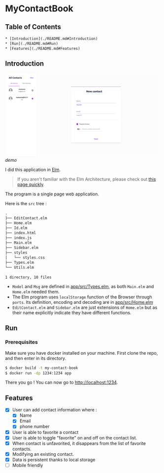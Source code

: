 # MyContactBook

## Table of Contents
    * [Introduction](./README.md#Introduction)
    * [Run](./README.md#Run)
    * [Features](./README.md#Features)

## Introduction

![](./example.png)
*demo*

I did this application in [Elm](https://guide.elm-lang.org/).

>If you aren't familiar with the Elm Architecture, please check out [this page quickly](https://guide.elm-lang.org/architecture/).

The program is a single page web application.

Here is the `src` tree :

```
.
├── EditContact.elm
├── Home.elm
├── Id.elm
├── index.html
├── index.js
├── Main.elm
├── Sidebar.elm
├── styles
│   └── styles.css
├── Types.elm
└── Utils.elm

1 directory, 10 files
```
* `Model` and `Msg` are defined in [app/src/Types.elm](./app/src/Types.elm), as both `Main.elm` and `Home.elm` needed them.
* The Elm program uses `localStorage` function of the Browser through `ports`. Its definition, encoding and decoding are in [app/src/Home.elm](./app/src/Home.elm)
* `EditContact.elm` and `Sidebar.elm` are just extensions of `Home.elm` but as their name explicitly indicate they have different functions.


## Run
### Prerequisites
Make sure you have docker installed on your machine.
First clone the repo, and then enter in its directory.
```bash
$ docker build -t my-contact-book
$ docker run -dp 1234:1234 app
```
There you go ! You can now go to [http://localhost:1234](http://localhost:1234).

## Features

- [x] User can add contact information where :
    - [x] Name
    - [x] Email
    - [x] phone number
- [x] User is able to favorite a contact
- [x] User is able to toggle "favorite" on and off on the contact list.
- [x] When contact is unfavorited, it disappears from the list of favorite contacts.
- [x] Modifying an existing contact.
- [x] Data is persistent thanks to local storage
- [ ] Mobile friendly